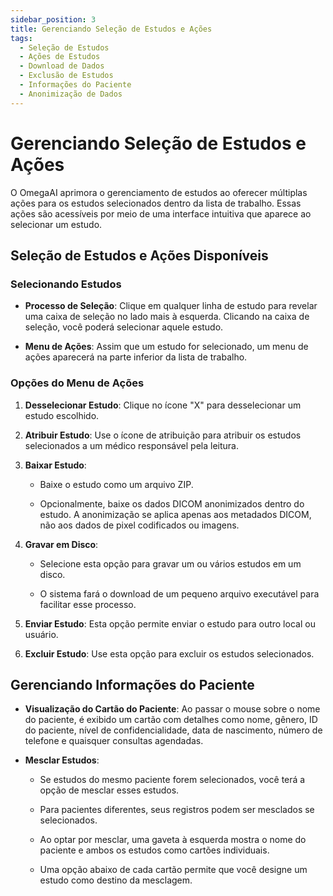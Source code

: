 ```yaml
---
sidebar_position: 3
title: Gerenciando Seleção de Estudos e Ações
tags:
  - Seleção de Estudos
  - Ações de Estudos
  - Download de Dados
  - Exclusão de Estudos
  - Informações do Paciente
  - Anonimização de Dados
---
```


# Gerenciando Seleção de Estudos e Ações

O OmegaAI aprimora o gerenciamento de estudos ao oferecer múltiplas ações para
os estudos selecionados dentro da lista de trabalho. Essas ações são acessíveis
por meio de uma interface intuitiva que aparece ao selecionar um estudo.

## Seleção de Estudos e Ações Disponíveis

### Selecionando Estudos

- **Processo de Seleção**: Clique em qualquer linha de estudo para revelar uma caixa de seleção
  no lado mais à esquerda. Clicando na caixa de seleção, você poderá selecionar aquele
  estudo.

- **Menu de Ações**: Assim que um estudo for selecionado, um menu de ações aparecerá na
  parte inferior da lista de trabalho.

### Opções do Menu de Ações

1.  **Desselecionar Estudo**: Clique no ícone "X" para desselecionar um estudo escolhido.

2.  **Atribuir Estudo**: Use o ícone de atribuição para atribuir os estudos selecionados
    a um médico responsável pela leitura.

3.  **Baixar Estudo**:

    - Baixe o estudo como um arquivo ZIP.

    - Opcionalmente, baixe os dados DICOM anonimizados dentro do estudo.
      A anonimização se aplica apenas aos metadados DICOM, não aos dados de pixel
      codificados ou imagens.

      

4.  **Gravar em Disco**:

    - Selecione esta opção para gravar um ou vários estudos em um disco.

    - O sistema fará o download de um pequeno arquivo executável para facilitar
      esse processo.

5.  **Enviar Estudo**: Esta opção permite enviar o estudo para outro
    local ou usuário.

6.  **Excluir Estudo**: Use esta opção para excluir os estudos selecionados.

## Gerenciando Informações do Paciente

- **Visualização do Cartão do Paciente**: Ao passar o mouse sobre o nome do paciente, é exibido um cartão
  com detalhes como nome, gênero, ID do paciente, nível de confidencialidade,
  data de nascimento, número de telefone e quaisquer consultas agendadas.

- **Mesclar Estudos**:

  - Se estudos do mesmo paciente forem selecionados, você terá a opção
    de mesclar esses estudos.

  - Para pacientes diferentes, seus registros podem ser mesclados se selecionados.

  - Ao optar por mesclar, uma gaveta à esquerda mostra o nome do paciente
    e ambos os estudos como cartões individuais.

  - Uma opção abaixo de cada cartão permite que você designe um estudo como
    destino da mesclagem.